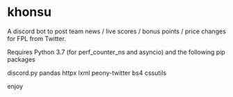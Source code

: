 # khonsu

A discord bot to post team news / live scores / bonus points / price changes for FPL from Twitter.

Requires Python 3.7 (for perf_counter_ns and asyncio) and the following pip packages

discord.py
pandas
httpx
lxml
peony-twitter
bs4
cssutils

enjoy
